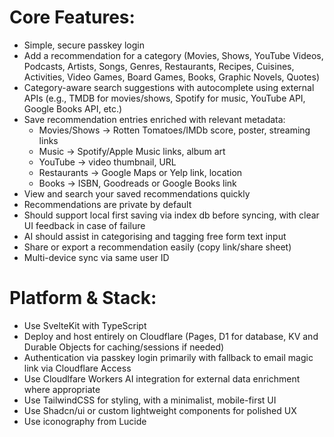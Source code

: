 # Core Features:
- Simple, secure passkey login
- Add a recommendation for a category (Movies, Shows, YouTube Videos, Podcasts, Artists, Songs, Genres, Restaurants, Recipes, Cuisines, Activities, Video Games, Board Games, Books, Graphic Novels, Quotes)
- Category-aware search suggestions with autocomplete using external APIs (e.g., TMDB for movies/shows, Spotify for music, YouTube API, Google Books API, etc.)
- Save recommendation entries enriched with relevant metadata:
  - Movies/Shows → Rotten Tomatoes/IMDb score, poster, streaming links
  - Music → Spotify/Apple Music links, album art
  - YouTube → video thumbnail, URL
  - Restaurants → Google Maps or Yelp link, location
  - Books → ISBN, Goodreads or Google Books link
- View and search your saved recommendations quickly
- Recommendations are private by default
- Should support local first saving via index db before syncing, with clear UI feedback in case of failure
- AI should assist in categorising and tagging free form text input
- Share or export a recommendation easily (copy link/share sheet)
- Multi-device sync via same user ID

# Platform & Stack:
- Use SvelteKit with TypeScript
- Deploy and host entirely on Cloudflare (Pages, D1 for database, KV and Durable Objects for caching/sessions if needed)
- Authentication via passkey login primarily with fallback to email magic link via Cloudflare Access
- Use Cloudlfare Workers AI integration for external data enrichment where appropriate
- Use TailwindCSS for styling, with a minimalist, mobile-first UI
- Use Shadcn/ui or custom lightweight components for polished UX
- Use iconography from Lucide